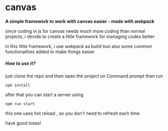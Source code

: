 # canvas

**A simple framework to work with canvas easier - made with webpack**

since coding in js for canvas needs much more coding than normal projects,
i decide to create a little framework for managing codes better

in this little framework, i use webpack as build tool also some common functionalities added to make things easier

##### How to use it?

just clone the repo and then open the project on Command prompt then run

`
  npm install
`

after that you can start a server using 

`
npm run start
`

this one uses hot reload , so you don't need to refresh each time

have good times!

